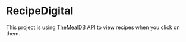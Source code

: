 # RecipeDigital

This project is using [TheMealDB API](https://rapidapi.com/thecocktaildb/api/themealdb) to view recipes when you click on them.


